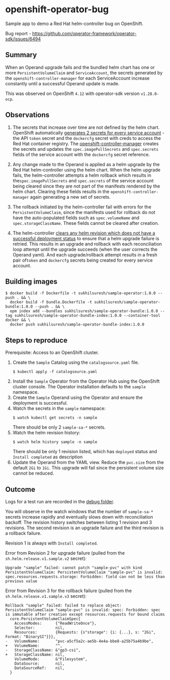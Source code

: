# openshift-operator-bug
Sample app to demo a Red Hat helm-controller bug on OpenShift.

Bug report - https://github.com/operator-framework/operator-sdk/issues/6494

## Summary

When an Operand upgrade fails and the bundled helm chart has one or more `PersistentVolumeClaim` and `ServiceAccount`,
the secrets generated by the `openshift-controller-manager` for each ServiceAccount increase constantly
until a successful Operand update is made.

This was observed on OpenShift `4.12` with operator-sdk version `v1.28.0-ocp`.

## Observations

1. The secrets that increase over time are not defined by the helm chart. OpenShift automatically
[generates 2 secrets for every service account](https://docs.openshift.com/container-platform/4.12/authentication/understanding-and-creating-service-accounts.html) - 
the API `token` secret and the `dockercfg` secret with creds to access the Red Hat container registry.
The [openshift-controller-manager](https://github.com/openshift/openshift-controller-manager/blob/master/pkg/serviceaccounts/controllers/create_dockercfg_secrets.go#L315)
creates the secrets and updates the `spec.imagePullSecrets` and `spec.secrets` fields of the service account with the
`dockercfg` secret reference.

2. Any change made to the Operand is applied as a helm upgrade by the Red Hat helm-controller using the helm chart.
When the helm upgrade fails, the helm-controller attempts a helm rollback which results in the`spec.imagePullSecrets` 
and `spec.secrets` of the service account being cleared since they are not part of the manifests rendered by the helm
chart. Clearing these fields results in the `openshift-controller-manager` again generating a new set of secrets.

3. The rollback initiated by the helm-controller fail with errors for the `PersistentVolumeClaim`, since the manifests
used for rollback do not have the auto-populated fields such as `spec.volumeName` and `spec.storageClassName`. These
fields cannot be cleared after creation. 

4. The helm-controller [clears any helm revision which does not have a successful deployment status](https://github.com/operator-framework/operator-sdk/blob/b6b3744094083e6cd44e09348ec1967cfea4d6a5/internal/helm/release/manager.go#L105-L115)
to ensure that a helm upgrade failure is retried. This results in an upgrade and rollback with each reconciliation loop
attempt until the upgrade succeeds (when the user corrects the Operand yaml). And each upgrade/rollback attempt results
in a fresh pair of`token` and `dockercfg` secrets being created for every service account.

## Building images
```shell 
$ docker build -f Dockerfile -t sukhilsuresh/sample-operator:1.0.0 --push . && \
  docker build -f bundle.Dockerfile -t sukhilsuresh/sample-operator-bundle:1.0.0 --push . && \
  opm index add --bundles sukhilsuresh/sample-operator-bundle:1.0.0 --tag sukhilsuresh/sample-operator-bundle-index:1.0.0 --container-tool docker && \
  docker push sukhilsuresh/sample-operator-bundle-index:1.0.0
```

## Steps to reproduce

Prerequisite: Access to an OpenShift cluster.

1. Create the `Sample` Catalog using the `catalogsource.yaml` file.
   ```shell
   $ kubectl apply -f catalogsource.yaml
   ```
2. Install the `Sample` Operator from the Operator Hub using the OpenShift cluster console.
   The Operator installation defaults to the `sample` namespace.
3. Create the `Sample` Operand using the Operator and ensure the deployment is successful.
4. Watch the secrets in the `sample` namespace:
   ```shell
   $ watch kubectl get secrets -n sample
   ```
   There should be only 2 `sample-sa-*` secrets.
5. Watch the helm revision history:
   ```shell
   $ watch helm history sample -n sample 
   ```
   There should be only 1 revision listed, which has `deployed` status and `Install completed` as description
5. Update the Operand from the YAML view. Reduce the `pvc.size` from the default `2Gi` to `1Gi`.
   This upgrade will fail since the persistent volume size cannot be reduced.

## Outcome

Logs for a test run are recorded in the [debug folder](debug).

You will observe in the watch windows that the number of `sample-sa-*` secrets increase rapidly and
eventually slows down with reconciliation backoff. The revision history switches between listing 1 revision and
3 revisions. The second revision is an upgrade failure and the third revision is a rollback failure.

Revision 1 is always with `Install completed`.

Error from Revision 2 for upgrade failure (pulled from the `sh.helm.release.v1.sample.v2` secret):
```
Upgrade "sample" failed: cannot patch "sample-pvc" with kind PersistentVolumeClaim: PersistentVolumeClaim "sample-pvc" is invalid: spec.resources.requests.storage: Forbidden: field can not be less than previous value
```
Error from Revision 3 for the rollback failure (pulled from the `sh.helm.release.v1.sample.v3` secret):
```
Rollback "sample" failed: failed to replace object: PersistentVolumeClaim "sample-pvc" is invalid: spec: Forbidden: spec is immutable after creation except resources.requests for bound claims
  core.PersistentVolumeClaimSpec{
  	AccessModes:      {"ReadWriteOnce"},
  	Selector:         nil,
  	Resources:        {Requests: {s"storage": {i: {...}, s: "2Gi", Format: "BinarySI"}}},
- 	VolumeName:       "pvc-a5cf5a2c-ae5b-4e4a-bbe8-a25b75a4b9be",
+ 	VolumeName:       "",
- 	StorageClassName: &"gp3-csi",
+ 	StorageClassName: nil,
  	VolumeMode:       &"Filesystem",
  	DataSource:       nil,
  	DataSourceRef:    nil,
  }
```
